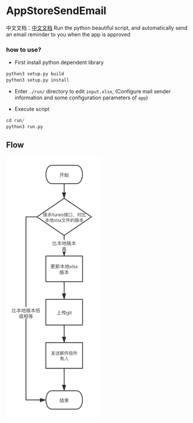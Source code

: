 # AppStoreSendEmail

中文文档：[中文文档](./README_zh.md)
Run the python beautiful script, and automatically send an email reminder to you when the app is approved

### how to use?

- First install python dependent library
```python
python3 setup.py build
python3 setup.py install
```

- Enter `./run/` directory to edit `input.xlsx`, (Configure mail sender information and some configuration parameters of `app`)

- Execute script
```python
cd run/
python3 run.py
```

## Flow
![](./flow.png)
